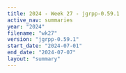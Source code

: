 ```yaml
---
title: 2024 - Week 27 - jgrpp-0.59.1
active_nav: summaries
year: "2024"
filename: "wk27"
version: "jgrpp-0.59.1"
start_date: "2024-07-01"
end_date: "2024-07-07"
layout: "summary"
---
```

